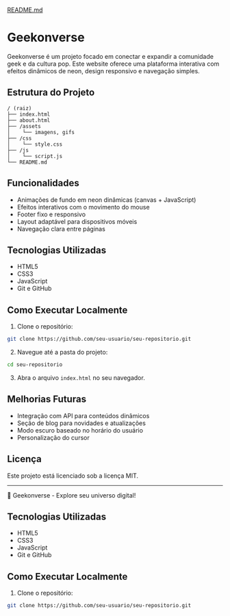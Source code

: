 
[README.md](https://github.com/user-attachments/files/19932235/README.md)
# Geekonverse

Geekonverse é um projeto focado em conectar e expandir a comunidade geek e da cultura pop.
Este website oferece uma plataforma interativa com efeitos dinâmicos de neon, design responsivo e navegação simples.

## Estrutura do Projeto

```
/ (raiz)
├── index.html
├── about.html
├── /assets
│    └── imagens, gifs
├── /css
│    └── style.css
├── /js
│    └── script.js
└── README.md
```

## Funcionalidades

- Animações de fundo em neon dinâmicas (canvas + JavaScript)
- Efeitos interativos com o movimento do mouse
- Footer fixo e responsivo
- Layout adaptável para dispositivos móveis
- Navegação clara entre páginas

## Tecnologias Utilizadas

- HTML5
- CSS3
- JavaScript
- Git e GitHub

## Como Executar Localmente

1. Clone o repositório:
```bash
git clone https://github.com/seu-usuario/seu-repositorio.git
```
2. Navegue até a pasta do projeto:
```bash
cd seu-repositorio
```
3. Abra o arquivo `index.html` no seu navegador.

## Melhorias Futuras

- Integração com API para conteúdos dinâmicos
- Seção de blog para novidades e atualizações
- Modo escuro baseado no horário do usuário
- Personalização do cursor

## Licença

Este projeto está licenciado sob a licença MIT.

---

🚀 Geekonverse - Explore seu universo digital!


## Tecnologias Utilizadas

- HTML5
- CSS3
- JavaScript
- Git e GitHub

## Como Executar Localmente

1. Clone o repositório:
```bash
git clone https://github.com/seu-usuario/seu-repositorio.git
